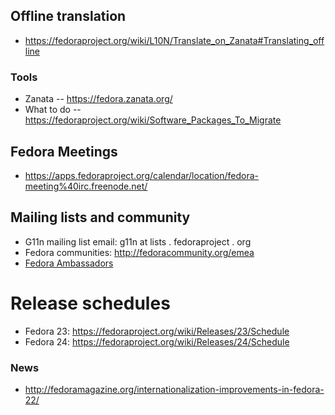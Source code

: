 ## Offline translation
* https://fedoraproject.org/wiki/L10N/Translate_on_Zanata#Translating_offline

### Tools

* Zanata -- https://fedora.zanata.org/
* What to do -- https://fedoraproject.org/wiki/Software_Packages_To_Migrate

## Fedora Meetings
* https://apps.fedoraproject.org/calendar/location/fedora-meeting%40irc.freenode.net/

## Mailing lists and community
* G11n mailing list email: g11n at lists . fedoraproject . org
* Fedora communities: http://fedoracommunity.org/emea
* [Fedora Ambassadors](https://fedoraproject.org/wiki/Fedora_Ambassadors_Europe,_Middle_East,_and_Africa_%28FAMEMEA%29?rd=Fedora_Ambassadors_Europe,_Middle_East,_und_Africa_%28FAMEMEA%29)

# Release schedules
* Fedora 23: https://fedoraproject.org/wiki/Releases/23/Schedule
* Fedora 24: https://fedoraproject.org/wiki/Releases/24/Schedule

### News
* http://fedoramagazine.org/internationalization-improvements-in-fedora-22/
